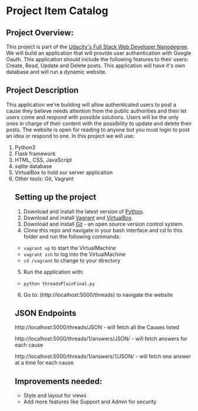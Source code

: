 # Project Item Catalog

## Project Overview:

This project is part of the [Udacity's Full Stack Web Developer Nanodegree](https://www.udacity.com/course/full-stack-web-developer-nanodegree--nd004).
We will build an application that will provide user authentication with Google Oauth. This application should include the following features to their users:
Create, Read, Update and Delete posts. This application will have it's own database and will run a dynamic website.

## Project Description

This application we're building will allow authenticated users to post a cause they believe needs attention from the public authorities and then let users come and respond with possible solutions. Users will be the only ones in charge of their content with the possibility to update and delete their posts. The website is open for reading to anyone but you must login to post an idea or respond to one.
In this project we will use:
<ol>
  <li>Python3</li>
  <li>Flask framework</li>
  <li>HTML, CSS, JavaScript</li>
  <li>sqlite database</li>
  <li>VirtualBox to hold our server application</li>
  <li>Other tools: Git, Vagrant</li>

## Setting up the project

1. Download and install the latest version of [Python](https://www.python.org/downloads/).
2. Download and install [Vagrant](https://www.vagrantup.com/) and [VirtualBox](https://www.virtualbox.org/).
3. Download and install [Git](https://git-scm.com/) - an open source version control system.
4. Clone this repo and navigate in your bash interface and cd to this folder and run the following commands:

- `vagrant up` to start the VirtualMachine
- `vagrant ssh` to log into the VirtualMachine
- `cd /vagrant` to change to your directory

5. Run the application with:

- `python threadsPlainFinal.py`

6. Go to: (http://localhost:5000/threads) to navigate the website

## JSON Endpoints

http://localhost:5000/threads/JSON - will fetch all the Causes listed

http://localhost:5000/threads/1/answers/JSON/ - will fetch answers for each cause

http://localhost:5000/threads/1/answers/1/JSON/ - will fetch one answer at a time for each cause

## Improvements needed:
- Style and layout for views
- Add more features like Support and Admin for security

